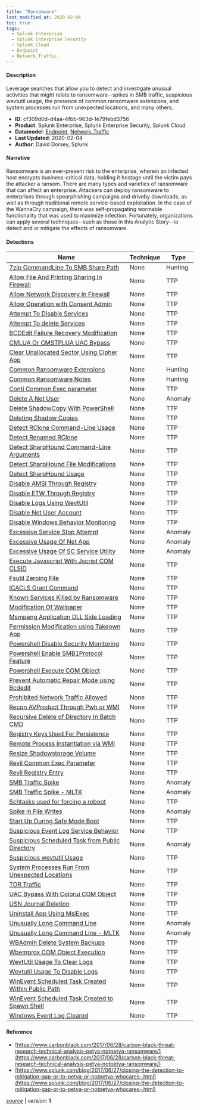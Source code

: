 ```yaml
---
title: "Ransomware"
last_modified_at: 2020-02-04
toc: true
tags:
  - Splunk Enterprise
  - Splunk Enterprise Security
  - Splunk Cloud
  - Endpoint
  - Network_Traffic
---
```


#### Description

Leverage searches that allow you to detect and investigate unusual activities that might relate to ransomware--spikes in SMB traffic, suspicious wevtutil usage, the presence of common ransomware extensions, and system processes run from unexpected locations, and many others.

- **ID**: cf309d0d-d4aa-4fbb-963d-1e79febd3756
- **Product**: Splunk Enterprise, Splunk Enterprise Security, Splunk Cloud
- **Datamodel**: [Endpoint](https://docs.splunk.com/Documentation/CIM/latest/User/Endpoint), [Network_Traffic](https://docs.splunk.com/Documentation/CIM/latest/User/NetworkTraffic)
- **Last Updated**: 2020-02-04
- **Author**: David Dorsey, Splunk

#### Narrative

Ransomware is an ever-present risk to the enterprise, wherein an infected host encrypts business-critical data, holding it hostage until the victim pays the attacker a ransom. There are many types and varieties of ransomware that can affect an enterprise. Attackers can deploy ransomware to enterprises through spearphishing campaigns and driveby downloads, as well as through traditional remote service-based exploitation. In the case of the WannaCry campaign, there was self-propagating wormable functionality that was used to maximize infection. Fortunately, organizations can apply several techniques--such as those in this Analytic Story--to detect and or mitigate the effects of ransomware.

#### Detections

| Name        | Technique   | Type         |
| ----------- | ----------- |--------------|
| [7zip CommandLine To SMB Share Path](/endpoint/7zip_commandline_to_smb_share_path/) | None | Hunting |
| [Allow File And Printing Sharing In Firewall](/endpoint/allow_file_and_printing_sharing_in_firewall/) | None | TTP |
| [Allow Network Discovery In Firewall](/endpoint/allow_network_discovery_in_firewall/) | None | TTP |
| [Allow Operation with Consent Admin](/endpoint/allow_operation_with_consent_admin/) | None | TTP |
| [Attempt To Disable Services](/endpoint/attempt_to_disable_services/) | None | TTP |
| [Attempt To delete Services](/endpoint/attempt_to_delete_services/) | None | TTP |
| [BCDEdit Failure Recovery Modification](/endpoint/bcdedit_failure_recovery_modification/) | None | TTP |
| [CMLUA Or CMSTPLUA UAC Bypass](/endpoint/cmlua_or_cmstplua_uac_bypass/) | None | TTP |
| [Clear Unallocated Sector Using Cipher App](/endpoint/clear_unallocated_sector_using_cipher_app/) | None | TTP |
| [Common Ransomware Extensions](/endpoint/common_ransomware_extensions/) | None | Hunting |
| [Common Ransomware Notes](/endpoint/common_ransomware_notes/) | None | Hunting |
| [Conti Common Exec parameter](/endpoint/conti_common_exec_parameter/) | None | TTP |
| [Delete A Net User](/endpoint/delete_a_net_user/) | None | Anomaly |
| [Delete ShadowCopy With PowerShell](/endpoint/delete_shadowcopy_with_powershell/) | None | TTP |
| [Deleting Shadow Copies](/endpoint/deleting_shadow_copies/) | None | TTP |
| [Detect RClone Command-Line Usage](/endpoint/detect_rclone_command-line_usage/) | None | TTP |
| [Detect Renamed RClone](/endpoint/detect_renamed_rclone/) | None | TTP |
| [Detect SharpHound Command-Line Arguments](/endpoint/detect_sharphound_command-line_arguments/) | None | TTP |
| [Detect SharpHound File Modifications](/endpoint/detect_sharphound_file_modifications/) | None | TTP |
| [Detect SharpHound Usage](/endpoint/detect_sharphound_usage/) | None | TTP |
| [Disable AMSI Through Registry](/endpoint/disable_amsi_through_registry/) | None | TTP |
| [Disable ETW Through Registry](/endpoint/disable_etw_through_registry/) | None | TTP |
| [Disable Logs Using WevtUtil](/endpoint/disable_logs_using_wevtutil/) | None | TTP |
| [Disable Net User Account](/endpoint/disable_net_user_account/) | None | TTP |
| [Disable Windows Behavior Monitoring](/endpoint/disable_windows_behavior_monitoring/) | None | TTP |
| [Excessive Service Stop Attempt](/endpoint/excessive_service_stop_attempt/) | None | Anomaly |
| [Excessive Usage Of Net App](/endpoint/excessive_usage_of_net_app/) | None | Anomaly |
| [Excessive Usage Of SC Service Utility](/endpoint/excessive_usage_of_sc_service_utility/) | None | Anomaly |
| [Execute Javascript With Jscript COM CLSID](/endpoint/execute_javascript_with_jscript_com_clsid/) | None | TTP |
| [Fsutil Zeroing File](/endpoint/fsutil_zeroing_file/) | None | TTP |
| [ICACLS Grant Command](/endpoint/icacls_grant_command/) | None | TTP |
| [Known Services Killed by Ransomware](/endpoint/known_services_killed_by_ransomware/) | None | TTP |
| [Modification Of Wallpaper](/endpoint/modification_of_wallpaper/) | None | TTP |
| [Msmpeng Application DLL Side Loading](/endpoint/msmpeng_application_dll_side_loading/) | None | TTP |
| [Permission Modification using Takeown App](/endpoint/permission_modification_using_takeown_app/) | None | TTP |
| [Powershell Disable Security Monitoring](/endpoint/powershell_disable_security_monitoring/) | None | TTP |
| [Powershell Enable SMB1Protocol Feature](/endpoint/powershell_enable_smb1protocol_feature/) | None | TTP |
| [Powershell Execute COM Object](/endpoint/powershell_execute_com_object/) | None | TTP |
| [Prevent Automatic Repair Mode using Bcdedit](/endpoint/prevent_automatic_repair_mode_using_bcdedit/) | None | TTP |
| [Prohibited Network Traffic Allowed](/network/prohibited_network_traffic_allowed/) | None | TTP |
| [Recon AVProduct Through Pwh or WMI](/endpoint/recon_avproduct_through_pwh_or_wmi/) | None | TTP |
| [Recursive Delete of Directory In Batch CMD](/endpoint/recursive_delete_of_directory_in_batch_cmd/) | None | TTP |
| [Registry Keys Used For Persistence](/endpoint/registry_keys_used_for_persistence/) | None | TTP |
| [Remote Process Instantiation via WMI](/endpoint/remote_process_instantiation_via_wmi/) | None | TTP |
| [Resize Shadowstorage Volume](/endpoint/resize_shadowstorage_volume/) | None | TTP |
| [Revil Common Exec Parameter](/endpoint/revil_common_exec_parameter/) | None | TTP |
| [Revil Registry Entry](/endpoint/revil_registry_entry/) | None | TTP |
| [SMB Traffic Spike](/network/smb_traffic_spike/) | None | Anomaly |
| [SMB Traffic Spike - MLTK](/network/smb_traffic_spike_-_mltk/) | None | Anomaly |
| [Schtasks used for forcing a reboot](/endpoint/schtasks_used_for_forcing_a_reboot/) | None | TTP |
| [Spike in File Writes](/endpoint/spike_in_file_writes/) | None | Anomaly |
| [Start Up During Safe Mode Boot](/endpoint/start_up_during_safe_mode_boot/) | None | TTP |
| [Suspicious Event Log Service Behavior](/endpoint/suspicious_event_log_service_behavior/) | None | TTP |
| [Suspicious Scheduled Task from Public Directory](/endpoint/suspicious_scheduled_task_from_public_directory/) | None | Anomaly |
| [Suspicious wevtutil Usage](/endpoint/suspicious_wevtutil_usage/) | None | TTP |
| [System Processes Run From Unexpected Locations](/endpoint/system_processes_run_from_unexpected_locations/) | None | TTP |
| [TOR Traffic](/network/tor_traffic/) | None | TTP |
| [UAC Bypass With Colorui COM Object](/endpoint/uac_bypass_with_colorui_com_object/) | None | TTP |
| [USN Journal Deletion](/endpoint/usn_journal_deletion/) | None | TTP |
| [Uninstall App Using MsiExec](/endpoint/uninstall_app_using_msiexec/) | None | TTP |
| [Unusually Long Command Line](/endpoint/unusually_long_command_line/) | None | Anomaly |
| [Unusually Long Command Line - MLTK](/endpoint/unusually_long_command_line_-_mltk/) | None | Anomaly |
| [WBAdmin Delete System Backups](/endpoint/wbadmin_delete_system_backups/) | None | TTP |
| [Wbemprox COM Object Execution](/endpoint/wbemprox_com_object_execution/) | None | TTP |
| [WevtUtil Usage To Clear Logs](/endpoint/wevtutil_usage_to_clear_logs/) | None | TTP |
| [Wevtutil Usage To Disable Logs](/endpoint/wevtutil_usage_to_disable_logs/) | None | TTP |
| [WinEvent Scheduled Task Created Within Public Path](/endpoint/winevent_scheduled_task_created_within_public_path/) | None | TTP |
| [WinEvent Scheduled Task Created to Spawn Shell](/endpoint/winevent_scheduled_task_created_to_spawn_shell/) | None | TTP |
| [Windows Event Log Cleared](/endpoint/windows_event_log_cleared/) | None | TTP |

#### Reference

* [https://www.carbonblack.com/2017/06/28/carbon-black-threat-research-technical-analysis-petya-notpetya-ransomware/](https://www.carbonblack.com/2017/06/28/carbon-black-threat-research-technical-analysis-petya-notpetya-ransomware/)
* [https://www.splunk.com/blog/2017/06/27/closing-the-detection-to-mitigation-gap-or-to-petya-or-notpetya-whocares-.html](https://www.splunk.com/blog/2017/06/27/closing-the-detection-to-mitigation-gap-or-to-petya-or-notpetya-whocares-.html)



[*source*](https://github.com/splunk/security_content/tree/develop/stories/ransomware.yml) \| *version*: **1**